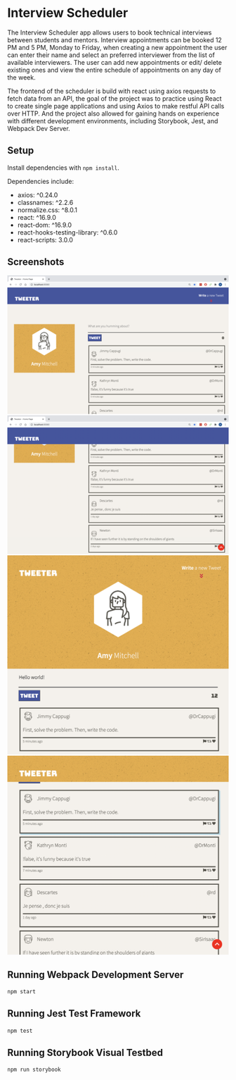 # Interview Scheduler

The Interview Scheduler app allows users to book technical interviews between students and mentors. Interview appointments can be booked 12 PM and 5 PM, Monday to Friday, when creating a new appointment the user can enter their name and select an preferred interviewer from the list of available interviewers. The user can add new appointments or edit/ delete existing ones and view the entire schedule of appointments on any day of the week.

The frontend of the scheduler is build with react using axios requests to fetch data from an API, the goal of the project was to practice using React to create single page applications and using Axios to make restful API calls over HTTP. And the project also allowed for gaining hands on experience with different development environments, including Storybook, Jest, and Webpack Dev Server.

## Setup

Install dependencies with `npm install`.

Dependencies include:

- axios: ^0.24.0
- classnames: ^2.2.6
- normalize.css: ^8.0.1
- react: ^16.9.0
- react-dom: ^16.9.0
- react-hooks-testing-library: ^0.6.0
- react-scripts: 3.0.0

## Screenshots

!["App Landing Page"](https://raw.githubusercontent.com/noordeep-p/tweeter/master/docs/desktop-top.png)
!["Add an Appointment"](https://raw.githubusercontent.com/noordeep-p/tweeter/master/docs/desktop-bottom.png)
!["Edit an Appointment"](https://raw.githubusercontent.com/noordeep-p/tweeter/master/docs/mobile-top.png)
!["Save Changes"](https://raw.githubusercontent.com/noordeep-p/tweeter/master/docs/mobile-bottom.png)

## Running Webpack Development Server

```sh
npm start
```

## Running Jest Test Framework

```sh
npm test
```

## Running Storybook Visual Testbed

```sh
npm run storybook
```
